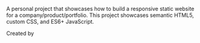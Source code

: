A personal project that showcases how to build a responsive static website for a company/product/portfolio. This project showcases semantic HTML5, custom CSS, and ES6+ JavaScript. 

Created by <Robinson Chalas>
